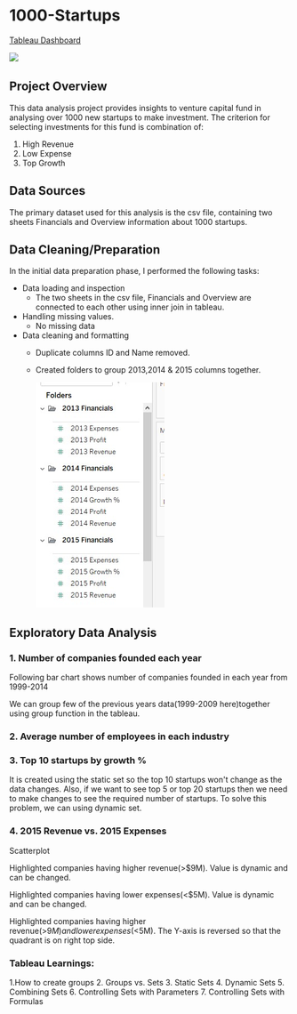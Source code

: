 # 1000-Startups
[Tableau Dashboard](https://public.tableau.com/app/profile/akshay.saraf/viz/TopStartupsforVCInvestment/TopStartups#1)

![](Images/Top_Startups.png)

## Project Overview
This data analysis project provides insights to venture capital fund in analysing over 1000 new startups to make investment. 
The criterion for selecting investments for this fund is combination of:
1. High Revenue
2. Low Expense
3. Top Growth

## Data Sources
The primary dataset used for this analysis is the csv file, containing two sheets Financials and Overview information about 1000 startups.

## Data Cleaning/Preparation
In the initial data preparation phase, I performed the following tasks:

- Data loading and inspection
  - The two sheets in the csv file, Financials and Overview are connected to each other using inner join in tableau.
- Handling missing values.
  - No missing data
- Data cleaning and formatting
  - Duplicate columns ID and Name removed.
  - Created folders to group 2013,2014 & 2015 columns together.

    ![Folders](Folders.jpg)

## Exploratory Data Analysis
### 1. Number of companies founded each year
Following bar chart shows number of companies founded in each year from 1999-2014

We can group few of the previous years data(1999-2009 here)together using group function in the tableau.

### 2. Average number of employees in each industry

### 3. Top 10 startups by growth %
It is created using the static set so the top 10 startups won't change as the data changes. Also, if we want to see top 5 or top 20 startups then we need to make changes to see the required number of startups. To solve this problem, we can using dynamic set.

### 4. 2015 Revenue vs. 2015 Expenses
Scatterplot

Highlighted companies having higher revenue(>$9M). Value is dynamic and can be changed.

Highlighted companies having lower expenses(<$5M). Value is dynamic and can be changed.

Highlighted companies having higher revenue(>$9M) and lower expenses(<$5M). The Y-axis is reversed so that the quadrant is on right top side.


### Tableau Learnings:
1.How to create groups
2. Groups vs. Sets
3. Static Sets
4. Dynamic Sets
5. Combining Sets
6. Controlling Sets with Parameters
7. Controlling Sets with Formulas
  
